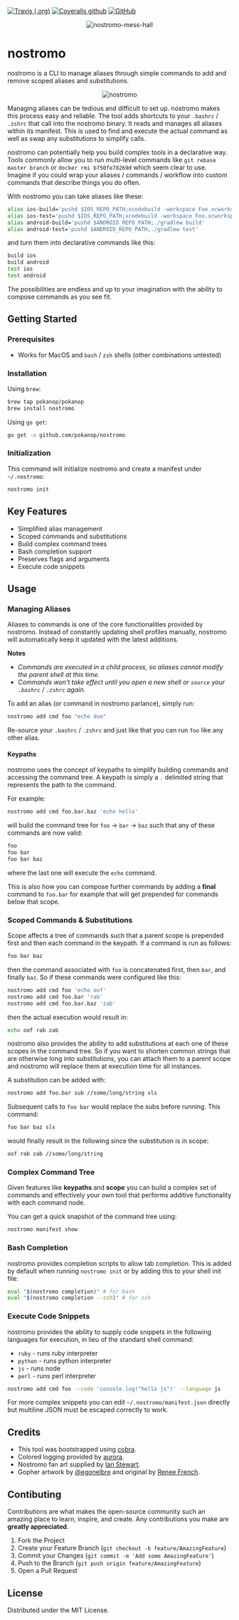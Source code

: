 [![Travis (.org)](https://img.shields.io/travis/pokanop/nostromo)](https://travis-ci.org/pokanop/nostromo)
[![Coveralls github](https://img.shields.io/coveralls/github/pokanop/nostromo)](https://coveralls.io/github/pokanop/nostromo)
[![GitHub](https://img.shields.io/github/license/pokanop/nostromo)](https://github.com/pokanop/nostromo/blob/master/LICENSE)

<p align="center">
  <img src="images/nostromo-mess-hall.png" alt="nostromo-mess-hall">
</p>

# nostromo

nostromo is a CLI to manage aliases through simple commands to add and remove scoped aliases and substitutions.

<p align="center">
    <img src="images/nostromo-manifest-show.png" alt="nostromo">
</p>

Managing aliases can be tedious and difficult to set up. nostromo makes this process easy and reliable. The tool adds shortcuts to your `.bashrc` / `.zshrc` that call into the nostromo binary. It reads and manages all aliases within its manifest. This is used to find and execute the actual command as well as swap any substitutions to simplify calls.

nostromo can potentially help you build complex tools in a declarative way. Tools commonly allow you to run multi-level commands like `git rebase master branch` or `docker rmi b750fe78269d` which seem clear to use. Imagine if you could wrap your aliases / commands / workflow into custom commands that describe things you do often.

With nostromo you can take aliases like these:
```sh
alias ios-build='pushd $IOS_REPO_PATH;xcodebuild -workspace Foo.xcworkspace -scheme foo_scheme'
alias ios-test='pushd $IOS_REPO_PATH;xcodebuild -workspace Foo.xcworkspace -scheme foo_test_scheme'
alias android-build='pushd $ANDROID_REPO_PATH;./gradlew build'
alias android-test='pushd $ANDROID_REPO_PATH;./gradlew test'
```
and turn them into declarative commands like this:
```sh
build ios
build android
test ios
test android
```
The possibilities are endless and up to your imagination with the ability to compose commands as you see fit.

## Getting Started

### Prerequisites
- Works for MacOS and `bash` / `zsh` shells (other combinations untested)

### Installation

Using `brew`:

```sh
brew tap pokanop/pokanop
brew install nostromo
```

Using `go get`:
```sh
go get -u github.com/pokanop/nostromo
```

### Initialization
This command will initialize nostromo and create a manifest under `~/.nostromo`:
```sh
nostromo init
```

## Key Features
- Simplified alias management
- Scoped commands and substitutions
- Build complex command trees
- Bash completion support
- Preserves flags and arguments
- Execute code snippets

## Usage

### Managing Aliases
Aliases to commands is one of the core functionalities provided by nostromo. Instead of constantly updating shell profiles manually, nostromo will automatically keep it updated with the latest additions.

**Notes**
- *Commands are executed in a child process, so aliases cannot modify the parent shell at this time.*
- *Commands won't take effect until you open a new shell or `source` your `.bashrc` / `.zshrc` again.*

To add an alias (or command in nostromo parlance), simply run:
```sh
nostromo add cmd foo "echo doo"
```
Re-source your `.bashrc` / `.zshrc` and just like that you can run `foo` like any other alias.

#### Keypaths
nostromo uses the concept of keypaths to simplify building commands and accessing the command tree. A keypath is simply a `.` delimited string that represents the path to the command.

For example:
```sh
nostromo add cmd foo.bar.baz 'echo hello'
```
will build the command tree for `foo` -> `bar` -> `baz` such that any of these commands are now valid:
```sh
foo
foo bar
foo bar baz
```
where the last one will execute the `echo` command.

This is also how you can compose further commands by adding a **final** command to `foo.bar` for example that will get prepended for commands below that scope.

### Scoped Commands & Substitutions
Scope affects a tree of commands such that a parent scope is prepended first and then each command in the keypath. If a command is run as follows:
```sh
foo bar baz
```
then the command associated with `foo` is concatenated first, then `bar`, and finally `baz`. So if these commands were configured like this:
```sh
nostromo add cmd foo 'echo oof'
nostromo add cmd foo.bar 'rab'
nostromo add cmd foo.bar.baz 'zab'
```
then the actual execution would result in:
```sh
echo oof rab zab
```

nostromo also provides the ability to add substitutions at each one of these scopes in the command tree. So if you want to shorten common strings that are otherwise long into substitutions, you can attach them to a parent scope and nostromo will replace them at execution time for all instances.

A substitution can be added with:
```sh
nostromo add foo.bar sub //some/long/string sls
```
Subsequent calls to `foo bar` would replace the subs before running. This command:
```sh
foo bar baz sls
```
would finally result in the following since the substitution is in scope:
```sh
oof rab zab //some/long/string
```

### Complex Command Tree
Given features like **keypaths** and **scope** you can build a complex set of commands and effectively your own tool that performs additive functionality with each command node.

You can get a quick snapshot of the command tree using:
```sh
nostromo manifest show
```

### Bash Completion
nostromo provides completion scripts to allow tab completion. This is added by default when running `nostromo init` or by adding this to your shell init file:
```sh
eval "$(nostromo completion)" # for bash
eval "$(nostromo completion --zsh)" # for zsh
```

### Execute Code Snippets
nostromo provides the ability to supply code snippets in the following languages for execution, in lieu of the standard shell command:
- `ruby` - runs ruby interpreter
- `python` - runs python interpreter
- `js` - runs node
- `perl` - runs perl interpreter

```sh
nostromo add cmd foo --code 'console.log("hello js")' --language js
```

For more complex snippets you can edit `~/.nostromo/manifest.json` directly but multiline JSON must be escaped correctly to work.

## Credits
- This tool was bootstrapped using [cobra](https://github.com/spf13/cobra).
- Colored logging provided by [aurora](https://github.com/logrusorgru/aurora).
- Nostromo fan art supplied by [Ian Stewart](https://www.artstation.com/artwork/EBBVN).
- Gopher artwork by [@egonelbre](https://github.com/egonelbre/gophers) and original by [Renee French](http://reneefrench.blogspot.com/).

## Contibuting
Contributions are what makes the open-source community such an amazing place to learn, inspire, and create. Any contributions you make are **greatly appreciated**.

1. Fork the Project
2. Create your Feature Branch (`git checkout -b feature/AmazingFeature`)
3. Commit your Changes (`git commit -m 'Add some AmazingFeature'`)
4. Push to the Branch (`git push origin feature/AmazingFeature`)
5. Open a Pull Request

## License
Distributed under the MIT License.
